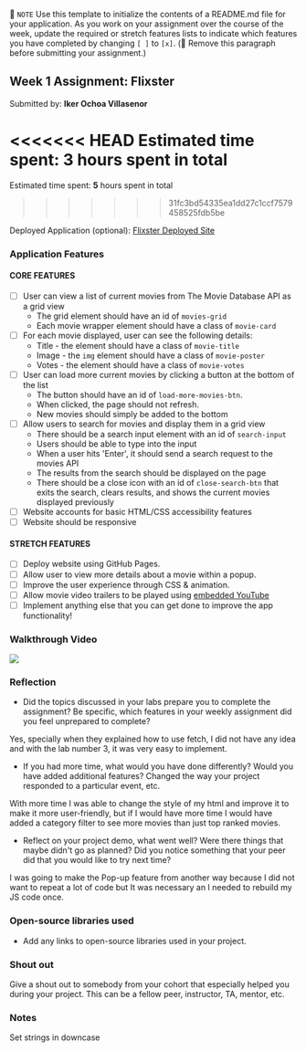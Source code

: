 📝 `NOTE` Use this template to initialize the contents of a README.md file for your application. As you work on your assignment over the course of the week, update the required or stretch features lists to indicate which features you have completed by changing `[ ]` to `[x]`. (🚫 Remove this paragraph before submitting your assignment.)

## Week 1 Assignment: Flixster

Submitted by: **Iker Ochoa Villasenor**

<<<<<<< HEAD
Estimated time spent: **3** hours spent in total
=======
Estimated time spent: **5** hours spent in total
>>>>>>> 31fc3bd54335ea1dd27c1ccf7579458525fdb5be

Deployed Application (optional): [Flixster Deployed Site](ADD_LINK_HERE)

### Application Features

#### CORE FEATURES

- [ ] User can view a list of current movies from The Movie Database API as a grid view
  - The grid element should have an id of `movies-grid`
  - Each movie wrapper element should have a class of `movie-card`
- [ ] For each movie displayed, user can see the following details:
  - Title - the element should have a class of `movie-title`
  - Image - the `img` element should have a class of `movie-poster`
  - Votes - the element should have a class of `movie-votes`
- [ ] User can load more current movies by clicking a button at the bottom of the list
  - The button should have an id of `load-more-movies-btn`.
  - When clicked, the page should not refresh.
  - New movies should simply be added to the bottom
- [ ] Allow users to search for movies and display them in a grid view
  - There should be a search input element with an id of `search-input`
  - Users should be able to type into the input
  - When a user hits 'Enter', it should send a search request to the movies API
  - The results from the search should be displayed on the page
  - There should be a close icon with an id of `close-search-btn` that exits the search, clears results, and shows the current movies displayed previously
- [ ] Website accounts for basic HTML/CSS accessibility features
- [ ] Website should be responsive

#### STRETCH FEATURES

- [ ] Deploy website using GitHub Pages.
- [ ] Allow user to view more details about a movie within a popup.
- [ ] Improve the user experience through CSS & animation.
- [ ] Allow movie video trailers to be played using [embedded YouTube](https://support.google.com/youtube/answer/171780?hl=en)
- [ ] Implement anything else that you can get done to improve the app functionality!

### Walkthrough Video

![](WebGif.gif)

### Reflection

* Did the topics discussed in your labs prepare you to complete the assignment? Be specific, which features in your weekly assignment did you feel unprepared to complete?

Yes, specially when they explained how to use fetch, I did not have any idea and with the lab number 3, it was very easy to implement.

* If you had more time, what would you have done differently? Would you have added additional features? Changed the way your project responded to a particular event, etc.

With more time I was able to change the style of my html and improve it to make it more user-friendly, but if I would have more time I would have added a category filter to see more movies than just top ranked movies.

* Reflect on your project demo, what went well? Were there things that maybe didn't go as planned? Did you notice something that your peer did that you would like to try next time?

I was going to make the Pop-up feature from another way because I did not want to repeat a lot of code but It was necessary an I needed to rebuild my JS code once.

### Open-source libraries used

- Add any links to open-source libraries used in your project.

### Shout out

Give a shout out to somebody from your cohort that especially helped you during your project. This can be a fellow peer, instructor, TA, mentor, etc.

### Notes

Set strings in downcase
